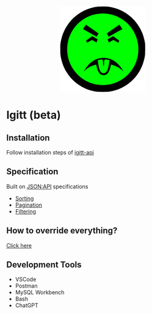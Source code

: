 <p align="center"><img src="docs/logo.png" alt="Igitt Logo"></p>

# Igitt (beta)

## Installation

Follow installation steps of [igitt-api](https://github.com/hirenchhatbar/igitt-api#installation)

## Specification

Built on [JSON:API](https://jsonapi.org) specifications

- [Sorting](https://jsonapi.org/format/#fetching-sorting)
- [Pagination](https://jsonapi.org/format/#fetching-pagination)
- [Filtering](https://jsonapi.org/format/#fetching-filtering)

## How to override everything?

[Click here](docs/OVERRIDE.md)

## Development Tools

- VSCode
- Postman
- MySQL Workbench
- Bash
- ChatGPT